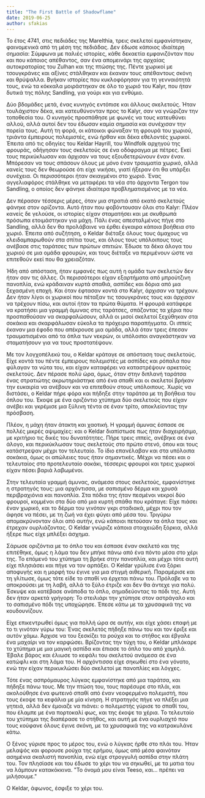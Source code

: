 ```yaml
---
title: "The First Battle of Shadowflame"
date: 2019-06-25
author: sfakias
---
```


To έτος 4741, στις πεδιάδες της Marelthia, τρεις σκελετοί εμφανίστηκαν,
φαινομενικά από τη μέση της πεδιάδας. Δεν έδωσε κάποιος ιδιαίτερη σημασία:
Σύμφωνα με παλιές ιστορίες, κάθε δεκαετία εμφανιζόνταν που και που κάποιος
απέθαντος, σαν ένα απομεινάρι της αρχαίας αυτοκρατορίας του Zulhan και της
πτώσης της. Πέντε χωρικοί με τσουγκράνες και αξίνες στάλθηκαν και έκαναν τους
απέθαντους σκόνη και θρύψαλλα. Βγήκαν ιστορίες που κυκλοφόρησαν για τη
γενναιότητά τους, ενώ τα κόκκαλα μοιράστηκαν σε όλο το χωριό του Kalyr, που
ήταν δυτικά της πόλης Sandling, για γούρι και για ενθύμιο.



Δύο βδομάδες μετά, ένας κυνηγός εντόπισε και άλλους σκελετούς. Ήταν
τουλάχιστον δέκα, και κατευθύνονταν προς το Kalyr, σαν να γνώριζαν την
τοποθεσία του. Ο κυνηγός προσπάθησε με φωνές να τους κατευθύνει αλλού, αλλά
αυτοί δεν  του έδωσαν καμία σημασία και συνέχισαν την πορεία τους. Αυτή τη
φορά, οι κάτοικοι φώναξαν τη φρουρά του χωριού, τριάντα έμπειρους πολεμιστές,
ενώ ήρθαν και δέκα εθελοντές χωρικοί. Έπειτα από τις οδηγίες του Keldar
Hayrill, του Windfolk αρχηγού της φρουράς, οδήγησαν τους σκελετούς σε ένα
οδόφραγμα με πέτρες. Εκεί τους περικύκλωσαν και άρχισαν να τους εξουδετερώνουν
έναν έναν. Μπόρεσαν να τους σπάσουν όλους με μόνο έναν τραυματία χωρικό, αλλά
κανείς τους δεν θεωρούσε ότι είχε νικήσει, γιατί ήξεραν ότι θα υπάρξει
συνέχεια. Οι περισσότεροι ήταν σκιαγμένοι στο χωριό. Ένας αγγελιαφόρος
στάλθηκε να μεταφέρει τα νέα στο άρχοντα Tergon του Sandling, ο οποίος δεν
φάνηκε ιδιαίτερα προβληματισμένος με τα νέα.



Δεν πέρασαν τέσσερις μέρες, όταν μια στρατιά από εκατό σκελετούς φάνηκε στον
ορίζοντα. Αυτό ήταν που φοβόντουσαν όλοι στο Kalyr: Πλέον κανείς δε γελούσε,
οι ιστορίες είχαν σταματήσει και με σκυθρωπά πρόσωπα ετοιμάστηκαν για μάχη.
Πάλι ένας απεσταλμένος πήγε στο Sandling, αλλά δεν θα προλάβαινε να έρθει
έγκαιρα κάποια βοήθεια στο χωριό. Έπειτα από συζήτηση, ο Keldar διέταξε όλους
τους άμαχους να κλειδαμπαρωθούν στα σπίτια τους, και όλους τους υπόλοιπους
τους ανέβασε στις ταράτσες των πρώτων σπιτιών. Έδωσε τα δέκα άλογα του χωριού
σε μια ομάδα φρουρών, και τους διέταξε να περιμένουν ώστε να επιτεθούν εκεί
που θα χρειαζόταν.



Ήδη από απόσταση, ήταν εμφανές πως αυτή η ομάδα των σκελετών δεν ήταν σαν τις
άλλες. Οι περισσότεροι είχαν εξαρτήματα από μπρούτζινη πανοπλία, ενώ κράδαιναν
κυρτά σπαθιά, ασπίδες και δόρια από μια ξεχασμένη εποχή. Και όταν έφτασαν
κοντά στο Kalyr, άρχισαν να τρέχουν. Δεν ήταν λίγοι οι χωρικοί που πέταξαν τις
τσουγκράνες τους και άρχισαν να τρέχουν πίσω, και αυτοί ήταν τα πρώτα θύματα.
Η φρουρά κατάφερε να κρατήσει μια γραμμή άμυνας στις ταράτσες, σπάζοντας τα
χέρια που προσπαθούσαν να σκαρφαλώσουν, αλλά οι μισοί σκελετοί ξεχύθηκαν στα
σοκάκια και σκαρφάλωσαν εύκολα τα πρόχειρα παραπήγματα. Οι ιππείς έκαναν μια
έφοδο που απέκρουσε μια ομάδα, αλλά όταν τρεις έπεσαν τραυματισμένοι από τα
όπλα των νεκρών, οι υπόλοιποι αναγκάστηκαν να σταματήσουν για να τους
προστατέψουν.



Με τον λογχοπέλεκύ του, ο Keldar κράταγε σε απόσταση τους σκελετούς. Είχε
κοντά του πέντε έμπειρους πολεμιστές με ασπίδες και ρόπαλα που φύλαγαν τα νώτα
του, και είχαν καταφέρει να καταστρέψουν αρκετούς σκελετούς. Δεν πέρασε πολύ
ώρα, όμως, όταν στην διπλανή ταράτσα ένας στρατιώτης ακρωτηριάστηκε από ένα
σπαθί και οι σκελετοί βρήκαν την ευκαιρία να ανέβουν και να επιτεθούν στους
υπόλοιπους. Χωρίς να διστάσει, ο Keldar πήρε φόρα και πήδηξε στην ταράτσα με
τη βοήθεια του όπλου του. Έκοψε με ένα οριζόντιο χτύπημα δύο σκελετούς που
είχαν ανέβει και γκρέμισε μια ξύλινη τέντα σε έναν τρίτο, αποκλείοντας την
πρόσβαση.  

Πλέον, η μάχη ήταν άτακτη και χαοτική. Η γραμμή άμυνας έσπασε σε πολλές μικρές
αψιμαχίες: και ο Keldar διαπίστωσε πως ήταν διαχειρήσιμο, με κριτήριο τις
δικές του δυνατότητες. Πήρε τρεις ιππείς, ανέβηκε σε ένα άλογο, και
περικύκλωσαν τους σκελετούς στο πρώτο στενό, όπου και τους κατάστρεψαν μέχρι
τον τελευταίο. Το ίδιο επανέλαβαν και στα υπόλοιπα σοκάκια, όμως οι απώλειες
τους ήταν σημαντικές. Μέχρι να πέσει και ο τελευταίος στο προτελευταίο σοκάκι,
τέσσερις φρουροί και τρεις χωρικοί είχαν πέσει βαριά λαβωμένοι.  

Στην τελευταία γραμμή άμυνας, ανάμεσα στους σκελετούς, εμφανίστηκε η στρατηγός
τους: μια αρχόντισσα, με σαπισμένο δέρμα και χρυσά περιβραχιόνια και πανοπλία.
Στα πόδια της ήταν πεσμένοι νεκροί δύο φρουροί, κομμένοι στα δύο από μια κυρτή
σπάθα που κράταγε: Είχε πιάσει έναν χωρικό, και το δέρμα του γινόταν γκρι
σταδιακά, μέχρι που τον άφησε να πέσει, με τη ζωή να έχει φύγει από μέσα του.
Τριγύρω απομακρύνονταν όλοι από αυτήν, ενώ κάποιοι πετούσαν τα όπλα τους και
έτρεχαν ουρλιάζοντας. Ο Keldar γνώριζε κάποια στοιχειώδη ξόρκια, αλλά ήξερε
πως είχε μπλέξει άσχημα.  

Σάρωσε οριζόντια με το όπλο του και έσπασε έναν σκελετό και της επιτέθηκε,
όμως η λάμα του δεν μπήκε πάνω από ένα πόντο μέσα στο χέρι της. Το επόμενό του
χτύπημα τη βρήκε στην πανοπλία, και μέχρι τότε αυτή είχε πλησιάσει και πήγε να
τον αρπάξει. Ο Keldar γρύλισε ένα ξόρκι αποφυγής και η μορφή του έγινε για μια
στιγμή αιθερική. Παραμέρισε και τη γλίτωσε, όμως τότε είδε το σπαθί να έρχεται
πάνω του. Πρόλαβε να το αποκρούσει με τη λαβή, αλλά το ξύλο έτριζε και δεν θα
άντεχε για πολύ. Έσκυψε και κατέβασε ανάποδα το όπλο, σημαδεύοντας το πόδι
της. Αυτή δεν ήταν αρκετά γρήγορη: Το στειλιάρι την χτύπησε στον αστράγαλο και
το σαπισμένο πόδι της υποχώρησε. Έπεσε κάτω με τα χρυσαφικά της να
κουδουνίζουν.  

Είχε επικεντρωθεί όμως για πολλή ώρα σε αυτήν, και είχε χάσει επαφή με το τι
γινόταν γύρω του: Ένας σκελετός πήδηξε πάνω του και τον έριξε και αυτόν χάμω.
Άρχισε να του ξεσκίζει τα ρούχα και το στήθος και έβγαλε ένα μαχαίρι να τον
καρφώσει. Βρίζοντας την τύχη του, ο Keldar  μπλόκαρε το χτύπημα με μια μαγική
ασπίδα και έπιασε το όπλο του από χαμηλά. Έβαλε βάρος και έλιωσε το κεφάλι του
σκελετού ανάμεσα σε ένα κατώφλι και στη λάμα του. Η αρχόντισσα είχε σηκωθεί
στο ένα γόνατο, ενώ την είχαν περικυκλώσει δύο σκελετοί με πανοπλίες και
λόγχες.  

Τότε ένας ασπρόμαυρος λύγκας εμφανίστηκε από μια ταράτσα, και πήδηξε πάνω
τους. Με την πτώση του, τους παρέσυρε στο πλάι, και ακολούθησε ένα φωτεινό
σπαθί από έναν νεοφερμένο πολεμιστή, που τους έκοψε τα κεφάλια με μία κίνηση.
H στρατηγός πήγε να πλέξει μια γητειά, αλλά δεν έμοιαζε να πιάνει: o
πολεμιστής γύρισε το σπαθί του, που έλαμπε με ένα πορτοκαλί φως, και της έκοψε
τα χέρια. Το τελευταίο του χτύπημα της διαπέρασε το στήθος, και αυτή με ένα
ουρλιαχτό που τους κούφανε όλους έγινε σκόνη, με τα χρυσαφικά της να
κατρακυλάνε κάτω.  

Ο ξένος γύρισε προς το μέρος του, ενώ ο λύγκας ήρθε στο πλάι του. Ήταν μελαψός
και φορουσε ρούχα της ερήμου, όμως από μέσα φαινόταν ασημένια σκαλιστή
πανοπλία, ενώ είχε στρογγυλή ασπίδα στην πλάτη του. Τον πλησίασε και του έδωσε
το χέρι του να σηκωθεί, με τα ματια του να λάμπουν κατακόκκινα. "Το όνομά μου
είναι Teeso, και... πρέπει να μιλήσουμε."  

Ο Keldar, άφωνος, έσφιξε το χέρι του.

